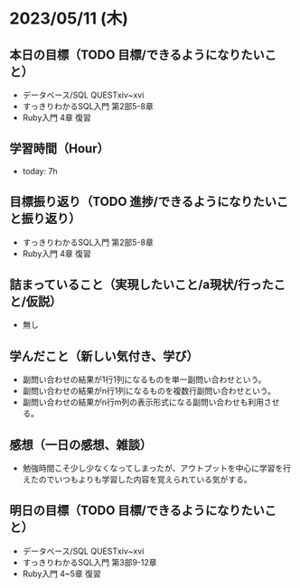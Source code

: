# 2023/05/11 (木)

## 本日の目標（TODO 目標/できるようになりたいこと）

- データベース/SQL QUESTⅹⅳ~ⅹvi
- すっきりわかるSQL入門 第2部5-8章
- Ruby入門 4章 復習

## 学習時間（Hour）

- today: 7h

## 目標振り返り（TODO 進捗/できるようになりたいこと振り返り）

- すっきりわかるSQL入門 第2部5-8章
- Ruby入門 4章 復習

## 詰まっていること（実現したいこと/a現状/行ったこと/仮説）

- 無し

## 学んだこと（新しい気付き、学び）

- 副問い合わせの結果が1行1列になるものを単一副問い合わせという。
- 副問い合わせの結果がn行1列になるものを複数行副問い合わせという。
- 副問い合わせの結果がn行m列の表示形式になる副問い合わせも利用させる。

## 感想（一日の感想、雑談）

- 勉強時間こそ少し少なくなってしまったが、アウトプットを中心に学習を行えたのでいつもよりも学習した内容を覚えられている気がする。

## 明日の目標（TODO 目標/できるようになりたいこと）

- データベース/SQL QUESTⅹⅳ~ⅹvi
- すっきりわかるSQL入門 第3部9-12章
- Ruby入門 4~5章 復習